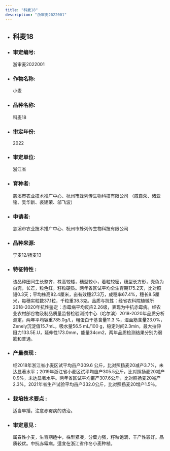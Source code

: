 ```yaml
---
title: "科麦18"
description: "浙审麦2022001"
---
```

* ## 科麦18
* ###  审定编号:  
   浙审麦2022001

*  ### 作物名称:  
   小麦

*   ###  品种名称: 
    科麦18

*   ### 审定年份: 
    2022

*   ### 审定单位:  
    浙江省

*   ### 育种者:  
    慈溪市农业技术推广中心、杭州市蜂列传生物科技有限公司 （戚自荣、诸亚铭、吴华新、裘建荣、邬飞波）

*   ### 申请者:  
    慈溪市农业技术推广中心、杭州市蜂列传生物科技有限公司

*   ### 品种来源:  
    宁麦12/扬麦13 

*   ### 特征特性 : 
    该品种田间生长整齐，株高较矮，穗型较小，着粒较密，穗型长方形，壳色为白壳，长芒，粒色红，籽粒硬质。两年省区试平均全生育期175.2天，比对照短0.3天；平均株高82.4厘米，亩有效穗27.3万，成穗率67.4%，穗长8.5厘米，每穗实粒数37.1粒，千粒重38.3克。品质与抗性：经省农科院植微所2018-2020年抗性鉴定：赤霉病平均反应2.26级，表现为中抗赤霉病。经农业农村部谷物及制品质量监督检验测试中心（哈尔滨）2018-2020年品质分析测定，两年平均容重785.0g/L，粗蛋白干基含量11.3 %，湿面筋含量23.0%，Zenely沉淀值15.7mL，吸水量56.5 mL/100 g，稳定时间2.3min，最大拉伸阻力133.5E.U，延伸性173.0mm，能量34cm2，两年品质检测结果分别为弱筋和普通。

*   ### 产量表现 : 
    经2018年浙江省小麦区试平均亩产309.6 公斤，比对照扬麦20减产3.7%，未达显著水平；2019年浙江省小麦区试平均亩产305.5公斤，比对照扬麦20减产0.9%，未达显著水平。两年省区试平均亩产307.6公斤，比对照扬麦20减产2.3%。2021年省生产试验平均亩产332.0公斤，比对照扬麦20增产1.5％。

*   ### 栽培技术要点 : 
    适当早播，注意赤霉病的防治。

*   ### 审定意见 : 
    属春性小麦，生育期适中，株型紧凑，分蘖力强，籽粒饱满，丰产性较好。品质较优。中抗赤霉病。适宜在浙江省作冬小麦种植。
